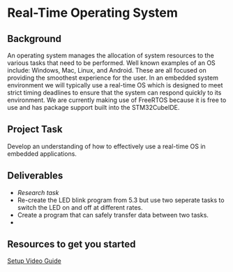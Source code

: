 # Real-Time Operating System

## Background 
An operating system manages the allocation of system resources to the various tasks that need to be performed. Well known examples of an OS include: Windows, Mac, Linux, and Android. These are all focused on providing the smoothest experience for the user. In an embedded system environment we will typically use a real-time OS which is designed to meet strict timing deadlines to ensure that the system can respond quickly to its environment. We are currently making use of FreeRTOS because it is free to use and has package support built into the STM32CubeIDE.   

## Project Task
Develop an understanding of how to effectively use a real-time OS in embedded applications. 

## Deliverables
- *Research task* 
- Re-create the LED blink program from 5.3 but use two seperate tasks to switch the LED on and off at different rates.
- Create a program that can safely transfer data between two tasks. 
- 

## Resources to get you started 
[Setup Video Guide](https://youtu.be/OPrcpbKNSjU?si=bKYloDzACBLvXzbz)
